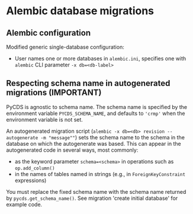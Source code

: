 # Alembic database migrations

## Alembic configuration

Modified generic single-database configuration:
- User names one or more databases in `alembic.ini`, specifies one with `alembic` CLI parameter
  `-x db=<db-label>`

## Respecting schema name in autogenerated migrations (IMPORTANT)

PyCDS is agnostic to schema name. The schema name is specified by the environment variable
`PYCDS_SCHEMA_NAME`, and defaults to `'crmp'` when the environment variable is not set.

An autogenerated migration script (`alembic -x db=<db> revision --autogenerate -m "message""`)
sets the schema name to the schema in the database on which the autogenerate was based.
This can appear in the autogenerated code in several ways, most commonly:

- as the keyword parameter `schema=<schema>` in operations such as `op.add_column()`
- in the names of tables named in strings (e.g., in `ForeignKeyConstraint` expressions)
 
You must replace the fixed schema name with the schema name returned by `pycds.get_schema_name()`. 
See migration 'create initial database' for example code. 
